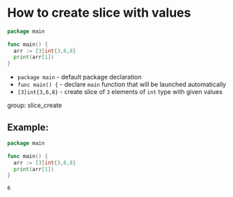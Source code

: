 # How to create slice with values

```go
package main
 
func main() {
  arr := [3]int{3,6,8}
  print(arr[1])
}
```

- `package main` - default package declaration
- `func main() {` - declare `main` function that will be launched automatically
- `[3]int{3,6,8}` - create slice of `3` elements of `int` type with given values

group: slice_create

## Example: 
```go
package main
 
func main() {
  arr := [3]int{3,6,8}
  print(arr[1])
}
```
```
6
```

